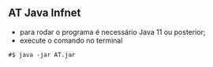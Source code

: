 ## AT Java Infnet
- para rodar o programa é necessário Java 11 ou posterior;
- execute o comando no terminal
```
#$ java -jar AT.jar
```
